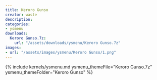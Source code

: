 ```yaml
---
title: Keroro Gunso
creator: waste
description: 
categories:
- ysmenu
downloads:
  Keroro Gunso.7z:
    url: "/assets/downloads/ysmenu/Keroro Gunso.7z"
images:
- url: "/assets/images/ysmenu/Keroro Gunso/1.png"
---
```


{% include kernels/ysmenu.md ysmenu_themeFile="Keroro Gunso.7z" ysmenu_themeFolder="Keroro Gunso" %}
